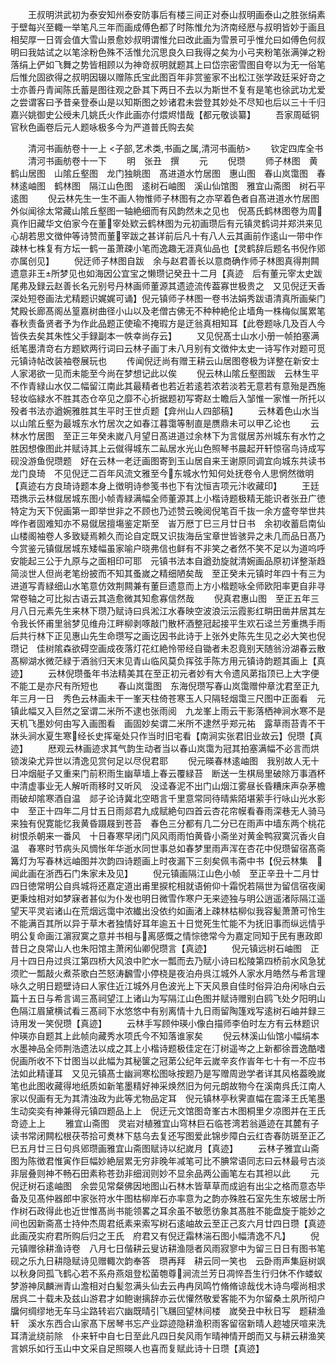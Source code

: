 <!-- { "loadSidebar": true } -->
　　王叔明洪武初为泰安知州泰安防事后有楼三间正对泰山叔明画泰山之胜张绢素于壁每兴至輙一举笔凡三年而画成傅色都了时陈惟允为济南经厯与叔明皆妙于画且相契厚一日胥会值大雪山景愈妙叔明谓惟允曰改此画为雪景可乎惟允曰如傅色何叔明曰我姑试之以笔涂粉色殊不活惟允沉思良久曰我得之矣为小弓夹粉笔张满弹之粉落绢上俨如飞舞之势皆相顾以为神竒叔明就题其上曰岱宗密雪图自夸以为无一俗笔后惟允固欲得之叔明因辍以赠陈氏宝此图百年非赏鉴家不出松江张学政廷采好竒之士亦善丹青闻陈氏蓄是图往观之卧其下两日不去以为斯世不复有是笔也徐武功尤爱之尝谓客曰予昔亲登泰山是以知斯图之妙诸君未尝登其妙处不尽知也后以三十千归嘉兴姚御史公绶未几姚氏火作此画亦付煨烬惜哉【都元敬谈纂】
　　吾家周砥铜官秋色画卷后元人题咏极多今为严道普氏购去矣













　　清河书画舫卷十一上
<子部,艺术类,书画之属,清河书画舫>
　　钦定四库全书
　　清河书画舫卷十一下
　　明　张丑　撰
　　元
　　倪瓒
　　师子林图　黄鹤山居图　山隂丘壑图　龙门独眺图　髙进道水竹居图　惠山图　春山岚霭图　春林逺岫图　鹤林图　隔江山色图　逺树石岫图　溪山仙馆图　雅宜山斋图　树石平逺图
　　倪云林先生一生不画人物惟师子林图有之亦罕着色者自髙进道水竹居图外似闻徐太常藏山隂丘壑图一轴絶细而有风韵然未之见也　倪髙氏鹤林图卷为周真作旧藏华文伯家今在董宰处欵云鹤林图为元初画瓒后有元镇灵鹤词并郑洪来见心胡若思文徴仲等诗赞而董宰跋之甚详前后凡十有八人云其画前作逺山一带中作疎林七株复有方坛一鹤一虽萧疎小笔而逸趣无涯真仙品也【灵鹤辞后题名书倪作郳亦属创见】
　　倪迂师子林图自跋　余与赵君善长以意商确作师子林图真得荆闗遗意非王所梦见也如海因公宜宝之懒瓒记癸丑十二月【真迹　后有董元宰太史跋尾弗及録云赵善长名元别号丹林画师董源其遗迹流传葢寡世极贵之　又见倪迂天香深处短卷画法尤精题识娓娓可诵】倪元镇师子林图一卷书法娟秀跋语清真所画柴门梵殿长廊髙阁丛篁嘉树曲径小山以及老僧古佛无不种种絶伦止墙角一株梅似属累笔春秋责备贤者予为作此品题正使瑜不掩瑕方是迂翁真相知耳【此卷题咏几及百人今皆佚去矣其朱性父手録副本一帙幸尚存云】
　　又见倪髙士山水小册一帧拍塞满纸笔墨清竒右方题欵两行词曰云林子画丁未八月别有文徴仲太史一诗写作对题可觅元镇诗帖改装袖卷展玩也
　　传闻倪迂尚有赠王耕云山居图卷极为详整在新安士人家渇欲一见而未能至今尚在梦想记此以俟
　　倪云林山隂丘壑图跋　云林生平不作青緑山水仅二幅留江南此其最精者也若近若逺若浓若淡若无意若有意殆是西施轻妆临緑水不胜其态仓卒见之靡不心折据题初写寄赵士瞻后入邹惟一家惟一所托以殁者书法亦遒婉雅胜其生平时王世贞题【弇州山人四部稿】
　　云林着色山水当以山隂丘壑为最城东水竹居次之如春江暮霭等制直是赝鼎未可以甲乙论也
　　云林水竹居图　至正三年癸未嵗八月望日髙进道过余林下为言僦居苏州城东有水竹之胜因想像图此并赋诗其上云僦得城东二畆居水光山色照琴书晨起开轩惊宿鸟诗成写砚没游鱼倪瓒题　好在云林一老迂画图寄到玉山居自来王谢原同调宜向城东共读书龙门良琦　不见倪迂二百年风流文雅至今东城水竹知何处抚卷令人思惘然徴明【真迹右方良琦诗题本身上徴明诗参笺书也下有沈恒吉项元汴收藏印】
　　王廷珸擕示云林僦居城东图小帧青緑满幅全师董源其上小楷诗题极精无能识者张丑广徳特定为天下倪画第一即举世非之不顾也乃述赞云晚阅倪笔百千抜一余方盛夸举世共哗作者固难知亦不易僦居擅塲鉴定斯至　峕万厯丁巳三月廿日书　余初收蓄启南仙山楼阁袖卷人多致疑焉赖久而论自定既又识抜海岳宝章世皆骇异之未几而品日髙乃今赏鉴元镇僦居城东矮幅虽家喻户晓弗信也鲜有不非笑之者然不笑不足以为道呜呼安能起三公于九原与之面相印可耶　元镇书法本自遒劲旋就清婉画品原初详整渐趋简淡世人但尚老笔纷披而不知其蚤嵗之精细陋矣哉　至正癸未元镇时年四十有三为进道写青緑细山水笔意仿效荆闗兼有董巨遗意而上方小楷题咏全师欧阳率更自非寻常卷轴之可比拟古语云其造愈微其知愈寡信然哉
　　倪真君惠山图　至正五年三月八日元素先生来林下瓒乃赋诗曰呉淞江水春映空波浪沄沄霞影红畊田凿井居其左令我长怀甫里翁梦见维舟江畔柳剥啄敲门散杯酒整冠起接平生欢石迳兰芳重擕手雨后共行林下正见惠山先生命瓒写之画讫因书此诗于上张外史陈先生见之必大笑也倪瓒记　佳树隂森欲碍空画成夜落灯花红絶怜带经自锄者未忍竟别天随翁汾湖春云散髙柳湖水微茫緑于酒翁归天末见青山临风莫负挥弦手陈方用元镇诗韵题其画上【真迹】
　　云林倪瓒蚤年书法精美其在至正初元者妙有大令遗风苐指顶已上大字便不能工是亦尺有所短也
　　春山岚霭图　东海倪瓒写春山岚霭赠仲章沈君至正九年三月一日　秀色云林画未干一峯天柱倚苍寒玉人只隔轻烟霭三尺图中正面看　元镇此幅又入巨然之室谓二米所不逮也张雨阅　九龙峯上雨云干影落栖神涧水寒不是天机飞墨妙何由写入画图看　画固妙矣谓二米所不逮然乎郑元祐　露草雨苔青不干牀头涧水夏生寒经长史挥毫处只作当时旧宅看【南涧实张君旧业故云】倪瓒【真迹】
　　厯观云林画迹求其气韵生动者当以春山岚霭为冠其拍塞满幅不必言而烘锁泼染尤异世以清逸见赏何足以尽倪君耶
　　倪元暎春林逺岫图　我别故人无十日冲烟艇子又重来门前积雨生幽草墙上春云覆緑苔　断送一生棋局里破除万事酒杯中清虚事业无人解听雨移时又听风　没迳春泥不出门山烟江雾昼长昏糟床声杂茅檐雨破却隂寒酒自温　郯子论诗冀北空晤言千里意常同待晴紫陌堪萦手行咏山光水影中　至正十四年二月廿五日雨郯君九成赋絶句四首云杏花帘幙看春雨深巷无人骑马来独有倪寛能忆我黄昏蹑屐到苍苔　春色三分都有几二分已在雨声中墙东两个桃花树恨杀朝来一番风　十日春寒早闭门风风雨雨怕黄昏小斋坐对黄金鸭寂寞沉香火自温　春寒时节病头风惆怅年华逝水同世事总如春梦里雨声浑在杏花中倪瓒留宿髙斋篝灯为写春林远岫图并次韵四诗题画上时夜漏下三刻矣佩韦斋中书【倪云林集　闻此画在浙西石门朱家未及见】
　　倪元镇画隔江山色小帧　至正辛丑十二月廿四日徳常明公自呉城将还嘉定道出甫里捩柁相就语俯仰十霜怳若隔世为留信宿夜阑更秉烛相对如梦寐者甚似为仆发也明日微雪作寒户无来迹独与明公逍遥渚际隔江遥望天平灵岩诸山在荒烟远霭中浓纎出没依约如画渚上疎林枯柳似我容髪萧萧可怜生不能满百其所以异于草木者独情好耳年逾五十日觉死生忙能不为抚旧事而纵远情乎明公复命画江濵寂寞之意并书相与离感慨之情悰徳常今为嘉定同知于民有惠政即昔日之良常山人也朱阳馆主萧闲仙卿倪瓒言【真迹】
　　倪元镇远树石岫图　正月十四日舟过呉江第四桥大风浪中贮水一瓢而去乃赋小诗曰松陵第四桥前水风急犹须贮一瓢敲火煮茶歌白苎怒涛飜雪小停桡是夜泊舟呉江城外人家水月皓然与希言理咏久之明日题壁诗曰人家住近江城外月色波光上下天风景自佳时俗异泊舟闲咏白云篇十五日与希言谒三髙祠望江上诸山为写隔江山色图并赋诗赠别白鸥飞处夕阳明山色隔江眉黛横试看三髙祠下水悠悠中有别离情十九日雨留陶篷戏写逺树石岫并録三诗用发一笑倪瓒【真迹】
　　云林手写顾仲瑛小像白描师李伯时左方有云林题识仲瑛亦自题其上此帧向藏秀水项氏今不知落谁家矣
　　倪云林溪山仙馆小幅绢本水墨神品全师荆浩遗法以成之其上小楷诗题极佳定在汀树遥岑之上新都徐晋逸酷嗜倪画所收不下廿图当以此幅为其秘箧之冠苐公纪年云嵗辛亥作峕年七十有一不应书法如此精谨耳　又见元镇髙士幽涧寒松图咏按题乃是写赠周逊学者详其风格葢晚嵗笔也此图收藏得地纸质如新笔墨精好神采焕然旧为何元朗故物今在溪南呉氏江南人家以倪画有无为其清浊政为此等尤物品定耳　倪元镇林亭秋霁直幅在震泽王氏笔墨生动奕奕有神兼得元镇四题品上上　倪迂元文馆图竒峯古木图桐里夕凉图并在王氏竒迹上上
　　雅宜山斋图　灵岩对植雅宜山穹林巨石临苍湾若翁遁迹在其麓有子读书常闭闗松根茯苓拾可煑林下慈乌去复还写图爱此锦步障白云红杏春防斑至正乙巳五月廿三日句呉郳瓒画雅宜山斋图赋诗以纪嵗月【真迹】
　　云林子雅宜山斋图为陈徴君惟寅作巨幅妙絶层累无穷非晚年减笔可比不腆常语同志曰云林最号古淡非层叠则神不畅石田素称苍劲非细润则妙不显余品两公画笔左右其袒以此
　　元倪迂树石逺岫图　余尝见常粲佛因地图山石林木皆草草而成逈有出尘之格而意态毕备及见髙仲器郎中家张符水牛图枯柳岸石亦率意为之韵亦殊胜石室先生东坡居士所作树石政得此也近世惟髙尚书能领畧之耳余虽不敏愿彷象其髙胜不能盘旋于能妙之间也因新斋髙士持仲杰周君纸素来索写树石逺岫故云至正己亥六月廿四日瓒【真迹　此画茂实府君所购后归之王氏　府君又有倪迂霜林湍石图小幅清逸不凡】
　　倪元镇赠徐耕渔诗卷　八月七日偕耕云叟访耕渔隠者风雨寂寥中为留三日日有图书笔砚之乐九日耕隐赋诗见赠輙次韵奉答　瓒再拜　耕云同一笑也　云卧雨声集庭树飒以秋身同孤飞鹤心若不系舟燕爼登松菌匏尊涧流兰芳日凋悴吾生行归休不作蝼蚁梦游神凤麟洲青山澹相对白髪忽满头仙去云冉冉凤鸣竹脩脩谅哉伐木诗鸟嘤尚相求居呉二十载未及兹山游君才如鲍谢摛辞亦云优懽然敬爱客能不为尔留桑土夙所彻户牖何绸缪地无车马尘路转岩穴幽既晴引飞屩回望林间楼　嵗癸丑中秋日写　题耕渔轩　溪水东西合山家髙下居琴书忘产业踪迹隐耕渔积雨客留宿新晴人趂墟厌喧来洗耳清泚绕前除　仆来轩中自七日至此凡四日矣风雨乍晴神情开朗而又与耕云耕渔笑言娯乐如行玉山中文采自足照暎人也喜而复赋此诗十日瓒【真迹】

